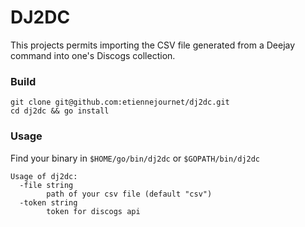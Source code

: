 
# DJ2DC

This projects permits importing the CSV file generated from a Deejay command into one's Discogs collection.

### Build

```
git clone git@github.com:etiennejournet/dj2dc.git
cd dj2dc && go install
```

### Usage
Find your binary in `$HOME/go/bin/dj2dc` or `$GOPATH/bin/dj2dc`

```
Usage of dj2dc:
  -file string
    	path of your csv file (default "csv")
  -token string
    	token for discogs api
```
